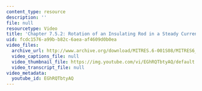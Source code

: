 ```yaml
---
content_type: resource
description: ''
file: null
resourcetype: Video
title: 'Chapter 7.5.2: Rotation of an Insulating Rod in a Steady Current'
uid: fcdc1576-a99b-b82c-6aea-af4609d0b0ea
video_files:
  archive_url: http://www.archive.org/download/MITRES.6-001S08/MITRES6_001S08_7-5-2_300k.mp4
  video_captions_file: null
  video_thumbnail_file: https://img.youtube.com/vi/EGhRQTbtyAQ/default.jpg
  video_transcript_file: null
video_metadata:
  youtube_id: EGhRQTbtyAQ
---
```

